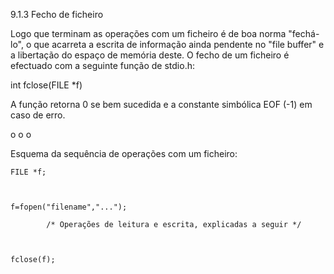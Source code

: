 9.1.3 Fecho de ficheiro
 

Logo que terminam as operações com um ficheiro é de boa norma "fechá-lo", o que acarreta a escrita de informação ainda pendente no "file buffer" e a libertação do espaço de memória deste.
O fecho de um ficheiro é efectuado com a seguinte função de stdio.h:

 

int fclose(FILE *f)

 

A função retorna 0 se bem sucedida e a constante simbólica EOF (-1) em caso de erro.

 

o           o          o

 

Esquema da sequência de operações com um ficheiro:

 

    FILE *f;

 

    f=fopen("filename","...");

            /* Operações de leitura e escrita, explicadas a seguir */

 

    fclose(f);
